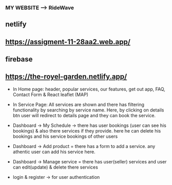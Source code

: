### MY WEBSITE --> RideWave
## netlify

## https://assigment-11-28aa2.web.app/

## firebase 

## https://the-royel-garden.netlify.app/



- In Home page: header, popular services, our features, get out app, FAQ, Contact Form & React leaflet (MAP)

- In Service Page: All services are shown and there has filtering functionality by searching by service name. Here, by clicking on details btn user will redirect to details page and they can book the service.

- Dashboard -> My Schedule -> there has user bookings (user can see his bookings) & also there services if they provide. here he can delete his bookings and his service bookings of other users

- Dashboard -> Add product = there has a form to add a service. any athentic user can add his service here.

- Dashboard -> Manage service = there has user(seller) services and user can edit(update) & delete there services

- login & register -> for user authentication
